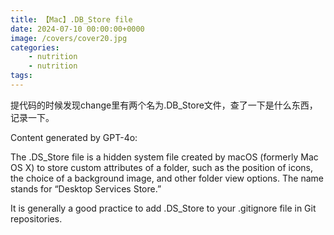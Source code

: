 ```yaml
---
title: 【Mac】.DB_Store file
date: 2024-07-10 00:00:00+0000
image: /covers/cover20.jpg
categories: 
    - nutrition
    - nutrition
tags:
---
```

提代码的时候发现change里有两个名为.DB_Store文件，查了一下是什么东西，记录一下。

Content generated by GPT-4o:

The .DS_Store file is a hidden system file created by macOS (formerly Mac OS X) to store custom attributes of a folder, such as the position of icons, the choice of a background image, and other folder view options. The name stands for “Desktop Services Store.”

It is generally a good practice to add .DS_Store to your .gitignore file in Git repositories. 